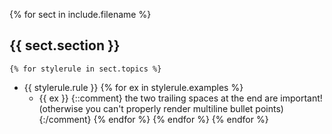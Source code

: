 {% for sect in include.filename %}
## {{ sect.section }}
    {% for stylerule in sect.topics %}
* {{ stylerule.rule }}
        {% for ex in stylerule.examples %}
    * {{ ex }}  {::comment} the two trailing spaces at the end are important! (otherwise you can't properly render multiline bullet points) {:/comment}
        {% endfor %}
    {% endfor %}
{% endfor %}